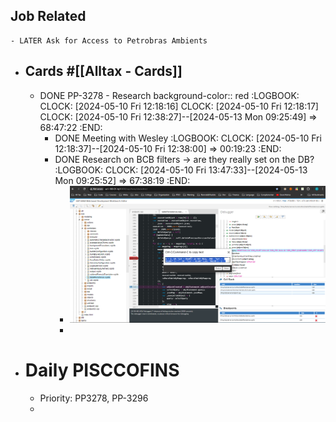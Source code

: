 ## Job Related
	- LATER Ask for Access to Petrobras Ambients
- ## Cards #[[Alltax - Cards]]
	- DONE PP-3278 - Research
	  background-color:: red
	  :LOGBOOK:
	  CLOCK: [2024-05-10 Fri 12:18:16]
	  CLOCK: [2024-05-10 Fri 12:18:17]
	  CLOCK: [2024-05-10 Fri 12:38:27]--[2024-05-13 Mon 09:25:49] =>  68:47:22
	  :END:
		- DONE Meeting with Wesley
		  :LOGBOOK:
		  CLOCK: [2024-05-10 Fri 12:18:37]--[2024-05-10 Fri 12:38:00] =>  00:19:23
		  :END:
		- DONE Research on BCB filters -> are they really set on the DB?
		  :LOGBOOK:
		  CLOCK: [2024-05-10 Fri 13:47:33]--[2024-05-13 Mon 09:25:52] =>  67:38:19
		  :END:
			- ![image.png](../assets/image_1715359647431_0.png)
			-
- # Daily PISCCOFINS
	- Priority: PP3278, PP-3296
	-